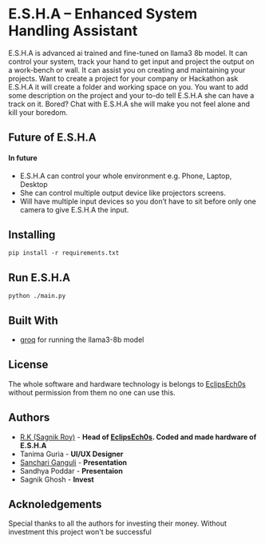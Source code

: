 # E.S.H.A – Enhanced System Handling Assistant

E.S.H.A is advanced ai trained and fine-tuned on llama3 8b model. It can control your system, track your hand to get input and project the output on a work-bench or wall. It can assist you on creating and maintaining your projects. Want to create a project for your company or Hackathon ask E.S.H.A it will create a folder and working space on you. You want to add some description on the project and your to-do tell E.S.H.A she can have a track on it. Bored? Chat with E.S.H.A she will make you not feel alone and kill your boredom.

## Future of E.S.H.A
#### In future
* E.S.H.A can control your whole environment e.g. Phone, Laptop, Desktop
* She can control multiple output device like projectors screens.
* Will have multiple input devices so you don’t have to sit before only one camera to give E.S.H.A the input.

## Installing
```
pip install -r requirements.txt
```
## Run E.S.H.A
```
python ./main.py
```
## Built With
* [groq](https://console.groq.com/) for running the llama3-8b model

## License
The whole software and hardware technology is belongs to [EclipsEch0s](https://github.com/EclipsEch0s) without permission from them no one can use this.

## Authors
* [R.K (Sagnik Roy)](https://github.com/CoderSagnik00) - **Head of [EclipsEch0s](https://github.com/EclipsEch0s). Coded and made hardware of E.S.H.A**
* Tanima Guria - **UI/UX Designer**
* [Sanchari Ganguli](https://www.linkedin.com/in/sanchari-ganguly-394810338?utm_source=share&utm_campaign=share_via&utm_content=profile&utm_medium=android_app) - **Presentation**
* Sandhya Poddar - **Presentaion**
* Sagnik Ghosh - **Invest**

## Acknoledgements
Special thanks to all the authors for investing their money. Without investment this project won't be successful
